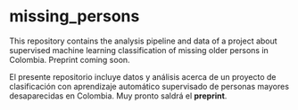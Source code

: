 # missing_persons

This repository contains the analysis pipeline and data of a project about supervised machine learning classification of missing older persons in Colombia. Preprint coming soon.

El presente repositorio incluye datos y análisis acerca de un proyecto de clasificación con aprendizaje automático supervisado de personas mayores desaparecidas en Colombia. Muy pronto saldrá el **preprint**.
